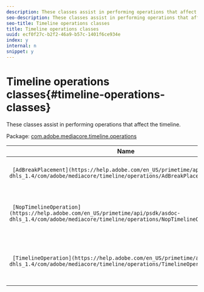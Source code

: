 ```yaml
---
description: These classes assist in performing operations that affect the timeline.
seo-description: These classes assist in performing operations that affect the timeline.
seo-title: Timeline operations classes
title: Timeline operations classes
uuid: ecf0f27c-b2f2-46a9-b57c-1401f6ce934e
index: y
internal: n
snippet: y
---
```


# Timeline operations classes{#timeline-operations-classes}

These classes assist in performing operations that affect the timeline.

 Package: [com.adobe.mediacore.timeline.operations](https://help.adobe.com/en_US/primetime/api/psdk/asdoc-dhls_1.4/com/adobe/mediacore/timeline/operations/package-detail.html) 

|  Name  | Description  |
|---|---|
|  ` [AdBreakPlacement](https://help.adobe.com/en_US/primetime/api/psdk/asdoc-dhls_1.4/com/adobe/mediacore/timeline/operations/AdBreakPlacement.html)`  | Ad break placement operation class.  |
| ` [NopTimelineOperation](https://help.adobe.com/en_US/primetime/api/psdk/asdoc-dhls_1.4/com/adobe/mediacore/timeline/operations/NopTimelineOperation.html)`  | Class indicating a NOP operation on the timeline.  |
| ` [TimelineOperation](https://help.adobe.com/en_US/primetime/api/psdk/asdoc-dhls_1.4/com/adobe/mediacore/timeline/operations/TimelineOperation.html)`  | Base class for all operations that affect the timeline.  |

